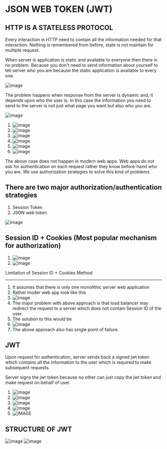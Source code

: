 # JSON WEB TOKEN (JWT)



## HTTP IS A STATELESS PROTOCOL

Every interaction in HTTP need to contain all the information needed for that interaction.
Nothing is remembered from before, state is not maintain for multiple request.

When server is application is static and available to everyone then there in no problem.
Because you don't need to send information about yourself to tell server who you are
because the static application is available to every one.

![image](https://drive.google.com/uc?id=1toCKXDXGQNt9HaFIjWFhOsXNgBZ_JQWa)


The problem happens when response from the server is dynamic and, it depends upon who the
user is. In this case the information you need to send to the server is not just what page you want but
also who you are.

![image](https://drive.google.com/uc?id=15vyt5HC2pqgHkhN2baxp1eXB8sLxu2jH)

1. ![image](https://drive.google.com/uc?id=17MyKq4kH0afBycXueOiMuMwAgTYmUmMl)
2. ![image](https://drive.google.com/uc?id=18EUtqTk0gzPaOQYLZLdGp6swCc-w7ZeK)
3. ![image](https://drive.google.com/uc?id=1e4lDJUhRUY-MaeBo2zBWQL-WtwP6uC2I)
4. ![image](https://drive.google.com/uc?id=1w01lIr_WQN0HO0b8Ar5kjkxkHzImKbcQ)
5. ![image](https://drive.google.com/uc?id=1AMB17xjQUlGxfdfVeq7JjvQOF6xq4OvT)
6. ![image](https://drive.google.com/uc?id=1SzMK6XXUZR3Qts9X9ItjeyzoTAcGfHuz)

The above case does not happen in modern web apps. Web apps do not ask for
authentication on each request rather they know before-hand who you are. We
use authorization strategies to solve this kind of problems.


## There are two major authorization/authentication strategies

1. Session Token
2. JSON web token

![image](https://drive.google.com/uc?id=1uq26VOs6kvMrftwKciKGVDo4HtgwdU9N)

## Session ID + Cookies (Most popular mechanism for authorization)

1. ![image](https://drive.google.com/uc?id=16bzS1r3htncNp2yHqcRcwJdTvzMGWSE8)
2. ![image](https://drive.google.com/uc?id=1g2zS5yk_EvwrQIJOCfvuhH_mLKawGJDg)

Limitation of Session ID + Cookies Method
*****
1. It assumes that there is only one monolithic server web application
2. Rather moder web app look like this
3. ![image](https://drive.google.com/uc?id=13lFbWtlpB4o2vROanMhEFDITxn2z4v4u)
4. The major problem with above approach is that load balancer may redirect the request
to a server which does not contain Session ID of the user.
5. The solution to this would be
6. ![image](https://drive.google.com/uc?id=1a3C3q72x8u3mrssG8FumAHuyAcu_D50X)
7. The above approach also has single point of failure.


## JWT

Upon request for authentication, server sends back a signed jwt token which contains all
the information to the user which is required to make subsequent requests.

Server signs the jwt token because no other can just copy the jwt token and make request
on behalf of user.

1. ![image](https://drive.google.com/uc?id=1uxKloITzQcOTC5BvbqwAAk_JKgTtCuIX)
2. ![image](https://drive.google.com/uc?id=17B6CG_k2VuuLirtIfsQjoni_iMPYmZCE)
3. ![image](https://drive.google.com/uc?id=1CA8TiVZ8rYRUBhAWvCMFauVf3P4IQt0d)
4. ![image](https://drive.google.com/uc?id=1y2f4qr_SqprAw5HNqcacT06TvVXLTGFl)
5. ![IMAGE](https://drive.google.com/uc?id=1tMI1ZIdqWmQNg90nC5OA9wWhWypPu25X)

## STRUCTURE OF JWT

![image](https://drive.google.com/uc?id=1JPKdfidAK4P8sCQ3AWEMKH5YMubTwna4)
![image](https://drive.google.com/uc?id=1zqclJkxhdXFbwzfWeXf7YPped8t2vYn0)